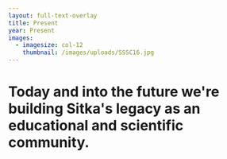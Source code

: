 ```yaml
---
layout: full-text-overlay
title: Present
year: Present
images:
  - imagesize: col-12
    thumbnail: /images/uploads/SSSC16.jpg
---
```

# Today and into the future we're building Sitka's legacy as an educational and scientific community.